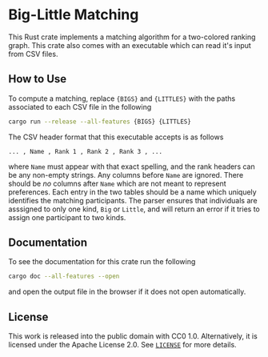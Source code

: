 # Big-Little Matching

This Rust crate implements a matching algorithm for a two-colored ranking graph. This crate also comes with an executable which can read it's input from CSV files.

## How to Use

To compute a matching, replace `{BIGS}` and `{LITTLES}` with the paths associated to each CSV file in the following

```sh
cargo run --release --all-features {BIGS} {LITTLES}
```

The CSV header format that this executable accepts is as follows

```text
... , Name , Rank 1 , Rank 2 , Rank 3 , ...
```

where `Name` must appear with that exact spelling, and the rank headers can be any non-empty strings. Any columns before `Name` are ignored. There should be _no_ columns after `Name` which are not meant to represent preferences. Each entry in the two tables should be a name which uniquely identifies the matching participants. The parser ensures that individuals are asssigned to only one kind, `Big` or `Little`, and will return an error if it tries to assign one participant to two kinds.

## Documentation

To see the documentation for this crate run the following

```sh
cargo doc --all-features --open
```

and open the output file in the browser if it does not open automatically.

## License

This work is released into the public domain with CC0 1.0. Alternatively, it is licensed under the Apache License 2.0. See [`LICENSE`](./LICENSE) for more details.
